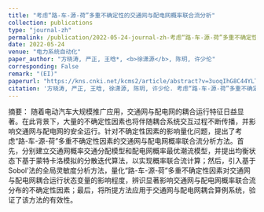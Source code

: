```yaml
---
title: "考虑“路-车-源-荷”多重不确定性的交通网与配电网概率联合流分析"
collection: publications
type: "journal-zh"
permalink: /publication/2022-05-24-journal-zh-考虑“路-车-源-荷”多重不确定性的交通网与配电网概率联合流分析
date: 2022-05-24
venue: "电力系统自动化"
paper_author: "方晓涛, 严正, 王晗*, <b>徐潇源</b>, 陈玥, 许少伦"
corresponding: False
remark: "(EI)"
paperurl: "https://kns.cnki.net/kcms2/article/abstract?v=3uoqIhG8C44YLTlOAiTRKibYlV5Vjs7iJTKGjg9uTdeTsOI_ra5_XaUMb0yodIjH-nwVdT1ofrMkHwrr2gjUHsOf-Em5BmJ5&uniplatform=NZKPT"
citation: '方晓涛, 严正, 王晗, 徐潇源, 陈玥, 许少伦. 考虑“路-车-源-荷”多重不确定性的交通网与配电网概率联合流分析[J]. <i>电力系统自动化</i>, 2022, 46(12): 76-87.'
---
```


摘要：
随着电动汽车大规模推广应用，交通网与配电网的耦合运行特征日益显著。在此背景下，大量的不确定性因素也将伴随耦合系统交互过程不断传播，并影响交通网与配电网的安全运行。针对不确定性因素的影响量化问题，提出了考虑“路-车-源-荷”多重不确定性因素的交通网与配电网概率联合流分析方法。首先，分别建立交通网概率交通分配模型和配电网概率最优潮流模型，并提出均衡状态下基于蒙特卡洛模拟的分散迭代算法，以实现概率联合流计算；然后，引入基于Sobol’法的全局灵敏度分析方法，量化“路-车-源-荷”多重不确定性因素对交通网与配电网耦合运行状态变量的影响程度，辨识显著影响交通网与配电网概率联合流分布的不确定性因素；最后，将所提方法应用于交通网与配电网耦合算例系统，验证了该方法的有效性。